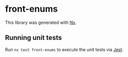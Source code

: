 # front-enums

This library was generated with [Nx](https://nx.dev).

## Running unit tests

Run `nx test front-enums` to execute the unit tests via [Jest](https://jestjs.io).
